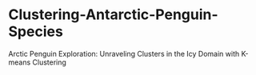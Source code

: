 # Clustering-Antarctic-Penguin-Species
Arctic Penguin Exploration: Unraveling Clusters in the Icy Domain with K-means Clustering
